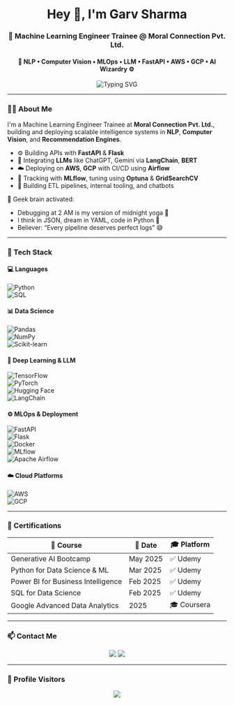 <h1 align="center">Hey 👋, I'm Garv Sharma</h1>
<h3 align="center">🚀 Machine Learning Engineer Trainee @ Moral Connection Pvt. Ltd.</h3>
<h4 align="center">🥑 NLP • Computer Vision • MLOps • LLM • FastAPI • AWS • GCP • AI Wizardry ⚙️</h4>

<!-- Glitch‑style typing SVG with no cropping -->
<p align="center">
  <img src="https://readme-typing-svg.demolab.com?font=Fira+Code&size=22&duration=3500&pause=1000&color=0FF0FC&center=true&vCenter=true&multiline=true&width=1000&lines=🚀+Building+AI+Apps+with+FastAPI,+LangChain,+LLMs,;☁️+MLOps+on+AWS,+GCP,+Airflow,+MLflow;🤖+NLP,+Computer+Vision,+Recommenders;🧠+Debugging+at+2AM,+because+why+not?;💥+Deploying+like+it's+the+Matrix" alt="Typing SVG" />
</p>

---

### 👨‍💻 About Me

I'm a Machine Learning Engineer Trainee at **Moral Connection Pvt. Ltd.**, building and deploying scalable intelligence systems in **NLP**, **Computer Vision**, and **Recommendation Engines**.

- ⚙️ Building APIs with **FastAPI** & **Flask**  
- 🤖 Integrating **LLMs** like ChatGPT, Gemini via **LangChain**, **BERT**  
- ☁️ Deploying on **AWS**, **GCP** with CI/CD using **Airflow**  
- 🔁 Tracking with **MLflow**, tuning using **Optuna** & **GridSearchCV**  
- 🔄 Building ETL pipelines, internal tooling, and chatbots  

💬 Geek brain activated:
- Debugging at 2 AM is my version of midnight yoga 🧘  
- I think in JSON, dream in YAML, code in Python 🐍  
- Believer: “Every pipeline deserves perfect logs” 😅  

---

### 🧠 Tech Stack

#### 💻 Languages  
![Python](https://img.shields.io/badge/Python-3776AB?style=for-the-badge&logo=python&logoColor=white)  
![SQL](https://img.shields.io/badge/SQL-003B57?style=for-the-badge&logo=mysql&logoColor=white)

#### 📊 Data Science  
![Pandas](https://img.shields.io/badge/Pandas-150458?style=for-the-badge&logo=pandas&logoColor=white)  
![NumPy](https://img.shields.io/badge/NumPy-013243?style=for-the-badge&logo=numpy&logoColor=white)  
![Scikit-learn](https://img.shields.io/badge/Scikit–Learn-F7931E?style=for-the-badge&logo=scikit-learn&logoColor=white)

#### 🤖 Deep Learning & LLM  
![TensorFlow](https://img.shields.io/badge/TensorFlow‑FF6F00?style=for-the-badge&logo=tensorflow&logoColor=white)  
![PyTorch](https://img.shields.io/badge/PyTorch‑EE4C2C?style=for-the-badge&logo=pytorch&logoColor=white)  
![Hugging Face](https://img.shields.io/badge/HuggingFace‑FCC624?style=for-the-badge&logo=huggingface&logoColor=black)  
![LangChain](https://img.shields.io/badge/LangChain‑000000?style=for-the-badge&logo=langchain&logoColor=white)

#### ⚙️ MLOps & Deployment  
![FastAPI](https://img.shields.io/badge/FastAPI‑005571?style=for-the-badge&logo=fastapi)  
![Flask](https://img.shields.io/badge/Flask‑000000?style=for-the-badge&logo=flask)  
![Docker](https://img.shields.io/badge/Docker‑2496ED?style=for-the-badge&logo=docker)  
![MLflow](https://img.shields.io/badge/MLflow‑2C5BCC?style=for-the-badge&logo=mlflow)  
![Apache Airflow](https://img.shields.io/badge/Apache_Airflow‑017CEE?style=for-the-badge&logo=apacheairflow&logoColor=white)

#### ☁️ Cloud Platforms  
![AWS](https://img.shields.io/badge/AWS‑FF9900?style=for-the-badge&logo=amazonaws&logoColor=white)  
![GCP](https://img.shields.io/badge/GCP‑4285F4?style=for-the-badge&logo=googlecloud&logoColor=white)

---

### 📜 Certifications

| 🏅 Course | 📅 Date | 🎓 Platform |
|----------|---------|------------|
| Generative AI Bootcamp | May 2025 | ✅ Udemy |
| Python for Data Science & ML | Mar 2025 | ✅ Udemy |
| Power BI for Business Intelligence | Feb 2025 | ✅ Udemy |
| SQL for Data Science | Feb 2025 | ✅ Udemy |
| Google Advanced Data Analytics | 2025 | 🎓 Coursera |

---

### 📫 Contact Me

<p align="center">
  <a href="mailto:garvsharma835@gmail.com"><img src="https://img.shields.io/badge/Gmail-D14836?style=for-the-badge&logo=gmail&logoColor=white" /></a>
  <a href="https://github.com/Garv321"><img src="https://img.shields.io/badge/GitHub-181717?style=for-the-badge&logo=github&logoColor=white" /></a>
</p>

---

### 👀 Profile Visitors

<p align="center">
  <img src="https://visitor-badge.laobi.icu/badge?page_id=Garv321" />
</p>
